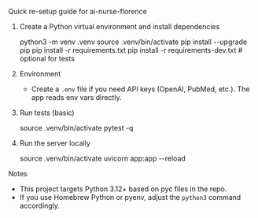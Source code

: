 Quick re-setup guide for ai-nurse-florence

1) Create a Python virtual environment and install dependencies

   python3 -m venv .venv
   source .venv/bin/activate
   pip install --upgrade pip
   pip install -r requirements.txt
   pip install -r requirements-dev.txt  # optional for tests

2) Environment

   - Create a `.env` file if you need API keys (OpenAI, PubMed, etc.). The app reads env vars directly.

3) Run tests (basic)

   source .venv/bin/activate
   pytest -q

4) Run the server locally

   source .venv/bin/activate
   uvicorn app:app --reload

Notes

- This project targets Python 3.12+ based on pyc files in the repo.
- If you use Homebrew Python or pyenv, adjust the `python3` command accordingly.
